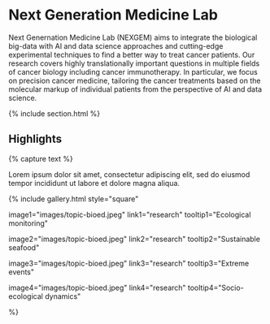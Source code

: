 ---
---

# Next Generation Medicine Lab

Next Genernation Medicine Lab (NEXGEM) aims to integrate the biological big-data with AI and data science approaches and cutting-edge experimental techniques to find a better way to treat cancer patients. Our research covers highly translationally important questions in multiple fields of cancer biology including cancer immunotherapy. In particular, we focus on precision cancer medicine, tailoring the cancer treatments based on the molecular markup of individual patients from the perspective of AI and data science.

{% include section.html %}

## Highlights

{% capture text %}

Lorem ipsum dolor sit amet, consectetur adipiscing elit, sed do eiusmod tempor incididunt ut labore et dolore magna aliqua.


{%
  include gallery.html
  style="square"

  image1="images/topic-bioed.jpeg"
  link1="research"
  tooltip1="Ecological monitoring"

  image2="images/topic-bioed.jpeg"
  link2="research"
  tooltip2="Sustainable seafood"

  image3="images/topic-bioed.jpeg"
  link3="research"
  tooltip3="Extreme events"

  image4="images/topic-bioed.jpeg"
  link4="research"
  tooltip4="Socio-ecological dynamics"



%}

